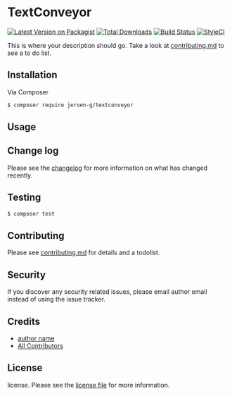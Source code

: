 # TextConveyor

[![Latest Version on Packagist][ico-version]][link-packagist]
[![Total Downloads][ico-downloads]][link-downloads]
[![Build Status][ico-travis]][link-travis]
[![StyleCI][ico-styleci]][link-styleci]

This is where your description should go. Take a look at [contributing.md](contributing.md) to see a to do list.

## Installation

Via Composer

``` bash
$ composer require jeroen-g/textconveyor
```

## Usage

## Change log

Please see the [changelog](changelog.md) for more information on what has changed recently.

## Testing

``` bash
$ composer test
```

## Contributing

Please see [contributing.md](contributing.md) for details and a todolist.

## Security

If you discover any security related issues, please email author email instead of using the issue tracker.

## Credits

- [author name][link-author]
- [All Contributors][link-contributors]

## License

license. Please see the [license file](license.md) for more information.

[ico-version]: https://img.shields.io/packagist/v/jeroeng/textconveyor.svg?style=flat-square
[ico-downloads]: https://img.shields.io/packagist/dt/jeroeng/textconveyor.svg?style=flat-square
[ico-travis]: https://img.shields.io/travis/jeroeng/textconveyor/master.svg?style=flat-square
[ico-styleci]: https://styleci.io/repos/12345678/shield

[link-packagist]: https://packagist.org/packages/jeroeng/textconveyor
[link-downloads]: https://packagist.org/packages/jeroeng/textconveyor
[link-travis]: https://travis-ci.org/jeroeng/textconveyor
[link-styleci]: https://styleci.io/repos/12345678
[link-author]: https://github.com/jeroeng
[link-contributors]: ../../contributors]